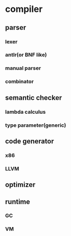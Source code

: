 # compiler

## parser
### lexer
### antlr(or BNF like)
### manual parser
### combinator

## semantic checker
### lambda calculus
### type parameter(generic)

## code generator
### x86
### LLVM

## optimizer

## runtime
### GC
### VM
